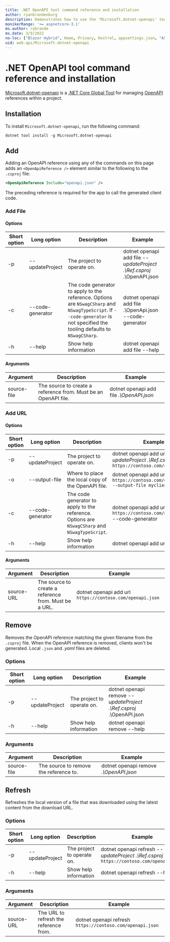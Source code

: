 ```yaml
---
title: .NET OpenAPI tool command reference and installation
author: ryanbrandenburg
description: Demonstrates how to use the 'Microsoft.dotnet-openapi' tool to add references to OpenAPI files.
monikerRange: '>= aspnetcore-3.1'
ms.author: rybrande
ms.date: 3/9/2022
no-loc: ["Blazor Hybrid", Home, Privacy, Kestrel, appsettings.json, "ASP.NET Core Identity", cookie, Cookie, Blazor, "Blazor Server", "Blazor WebAssembly", "Identity", "Let's Encrypt", Razor, SignalR]
uid: web-api/Microsoft.dotnet-openapi
---
```

# .NET OpenAPI tool command reference and installation

[Microsoft.dotnet-openapi](https://www.nuget.org/packages/Microsoft.dotnet-openapi) is a [.NET Core Global Tool](/dotnet/core/tools/global-tools) for managing [OpenAPI](https://github.com/OAI/OpenAPI-Specification) references within a project.

## Installation

To install `Microsoft.dotnet-openapi`, run the following command:

```dotnetcli
dotnet tool install -g Microsoft.dotnet-openapi
```

## Add

Adding an OpenAPI reference using any of the commands on this page adds an `<OpenApiReference />` element similar to the following to the `.csproj` file:

```xml
<OpenApiReference Include="openapi.json" />
```

The preceding reference is required for the app to call the generated client code.

<!-- TODO: Restore after https://github.com/dotnet/AspNetCore/issues/12738
### Add Project

#### Options

| Short option | Long option | Description | Example |
|-------|------|-------|---------|
| -p|--project | The project to operate on. |dotnet openapi add project *--project .\Ref.csproj* ../Ref/ProjRef.csproj |

#### Arguments

|  Argument  | Description | Example |
|-------------|-------------|---------|
| source-file | The source to create a reference from. Must be a project file. |dotnet openapi add project `../Ref/ProjRef.csproj` | -->

### Add File

#### Options

| Short option| Long option| Description | Example |
|-------|------|-------|---------|
| -p|--updateProject | The project to operate on. |dotnet openapi add file *--updateProject .\Ref.csproj* .\OpenAPI.json |
| -c|--code-generator| The code generator to apply to the reference. Options are `NSwagCSharp` and `NSwagTypeScript`. If `--code-generator` is not specified the tooling defaults to `NSwagCSharp`.|dotnet openapi add file .\OpenApi.json --code-generator
| -h|--help|Show help information|dotnet openapi add file --help|

#### Arguments

|  Argument  | Description | Example |
|-------------|-------------|---------|
| source-file | The source to create a reference from. Must be an OpenAPI file. |dotnet openapi add file *.\OpenAPI.json* |

### Add URL

#### Options

| Short option| Long option| Description | Example |
|-------|------|-------------|---------|
| -p|--updateProject | The project to operate on. |dotnet openapi add url *--updateProject .\Ref.csproj* `https://contoso.com/openapi.json` |
| -o|--output-file | Where to place the local copy of the OpenAPI file. |dotnet openapi add url `https://contoso.com/openapi.json` `--output-file myclient.json` |
| -c|--code-generator| The code generator to apply to the reference. Options are `NSwagCSharp` and `NSwagTypeScript`. |dotnet openapi add url `https://contoso.com/openapi.json` --code-generator
| -h|--help|Show help information|dotnet openapi add url --help|

#### Arguments

|  Argument  | Description | Example |
|-------------|-------------|---------|
| source-URL | The source to create a reference from. Must be a URL. |dotnet openapi add url `https://contoso.com/openapi.json` |

## Remove

Removes the OpenAPI reference matching the given filename from the `.csproj` file. When the OpenAPI reference is removed, clients won't be generated. Local `.json` and *.yaml* files are deleted.

### Options

| Short option| Long option| Description| Example |
|-------|------|------------|---------|
| -p|--updateProject | The project to operate on. |dotnet openapi remove *--updateProject .\Ref.csproj* .\OpenAPI.json |
| -h|--help|Show help information|dotnet openapi remove --help|

### Arguments

|  Argument  | Description| Example |
| ------------|------------|---------|
| source-file | The source to remove the reference to. |dotnet openapi remove *.\OpenAPI.json* |

## Refresh

Refreshes the local version of a file that was downloaded using the latest content from the download URL.

### Options

| Short option| Long option| Description | Example |
|-------|------|-------------|---------|
| -p|--updateProject | The project to operate on. | dotnet openapi refresh *--updateProject .\Ref.csproj* `https://contoso.com/openapi.json` |
| -h|--help|Show help information|dotnet openapi refresh --help|

### Arguments

|  Argument  | Description | Example |
| ------------|-------------|---------|
| source-URL | The URL to refresh the reference from. | dotnet openapi refresh `https://contoso.com/openapi.json` |
